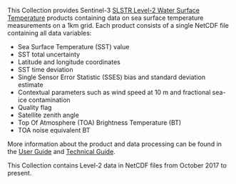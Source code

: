 This Collection provides Sentinel-3 [SLSTR Level-2 Water Surface Temperature](https://sentinel.esa.int/web/sentinel/user-guides/sentinel-3-slstr/product-types/level-2-wst) products containing data on sea surface temperature measurements on a 1km grid. Each product consists of a single NetCDF file containing all data variables:

- Sea Surface Temperature (SST) value
- SST total uncertainty
- Latitude and longitude coordinates
- SST time deviation
- Single Sensor Error Statistic (SSES) bias and standard deviation estimate
- Contextual parameters such as wind speed at 10 m and fractional sea-ice contamination
- Quality flag
- Satellite zenith angle
- Top Of Atmosphere (TOA) Brightness Temperature (BT)
- TOA noise equivalent BT

More information about the product and data processing can be found in the [User Guide](https://sentinels.copernicus.eu/web/sentinel/user-guides/sentinel-3-slstr/product-types/level-2-wst) and [Technical Guide](https://sentinel.esa.int/web/sentinel/technical-guides/sentinel-3-slstr/level-2/sst-processing).

This Collection contains Level-2 data in NetCDF files from October 2017 to present.
